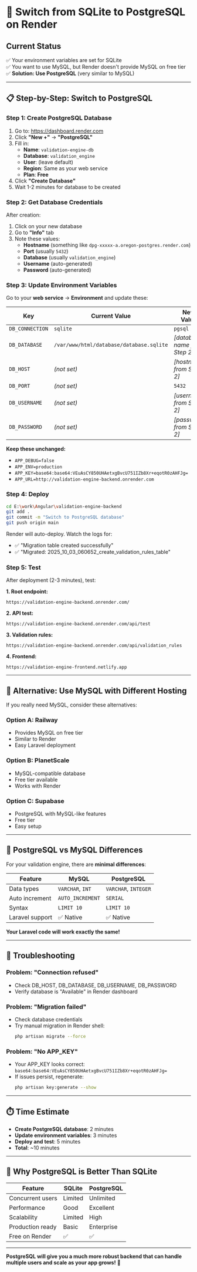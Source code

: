 # 🚀 Switch from SQLite to PostgreSQL on Render

## Current Status
✅ Your environment variables are set for SQLite  
✅ You want to use MySQL, but Render doesn't provide MySQL on free tier  
✅ **Solution: Use PostgreSQL** (very similar to MySQL)

---

## 📋 **Step-by-Step: Switch to PostgreSQL**

### **Step 1: Create PostgreSQL Database**

1. Go to: https://dashboard.render.com
2. Click **"New +"** → **"PostgreSQL"**
3. Fill in:
   - **Name**: `validation-engine-db`
   - **Database**: `validation_engine`
   - **User**: (leave default)
   - **Region**: Same as your web service
   - **Plan**: **Free**
4. Click **"Create Database"**
5. Wait 1-2 minutes for database to be created

### **Step 2: Get Database Credentials**

After creation:
1. Click on your new database
2. Go to **"Info"** tab
3. Note these values:
   - **Hostname** (something like `dpg-xxxxx-a.oregon-postgres.render.com`)
   - **Port** (usually `5432`)
   - **Database** (usually `validation_engine`)
   - **Username** (auto-generated)
   - **Password** (auto-generated)

### **Step 3: Update Environment Variables**

Go to your **web service** → **Environment** and update these:

| Key | Current Value | New Value |
|-----|---------------|-----------|
| `DB_CONNECTION` | `sqlite` | `pgsql` |
| `DB_DATABASE` | `/var/www/html/database/database.sqlite` | *[database name from Step 2]* |
| `DB_HOST` | *(not set)* | *[hostname from Step 2]* |
| `DB_PORT` | *(not set)* | `5432` |
| `DB_USERNAME` | *(not set)* | *[username from Step 2]* |
| `DB_PASSWORD` | *(not set)* | *[password from Step 2]* |

**Keep these unchanged:**
- `APP_DEBUG=false`
- `APP_ENV=production`
- `APP_KEY=base64:base64:VEuAsCY850UHAetxgBvcU751IZb8Xr+eqotR0zAHFJg=`
- `APP_URL=http://validation-engine-backend.onrender.com`

### **Step 4: Deploy**

```bash
cd E:\work\Angular\validation-engine-backend
git add .
git commit -m "Switch to PostgreSQL database"
git push origin main
```

Render will auto-deploy. Watch the logs for:
- ✅ "Migration table created successfully"
- ✅ "Migrated: 2025_10_03_060652_create_validation_rules_table"

### **Step 5: Test**

After deployment (2-3 minutes), test:

**1. Root endpoint:**
```
https://validation-engine-backend.onrender.com/
```

**2. API test:**
```
https://validation-engine-backend.onrender.com/api/test
```

**3. Validation rules:**
```
https://validation-engine-backend.onrender.com/api/validation_rules
```

**4. Frontend:**
```
https://validation-engine-frontend.netlify.app
```

---

## 🔄 **Alternative: Use MySQL with Different Hosting**

If you really need MySQL, consider these alternatives:

### **Option A: Railway**
- Provides MySQL on free tier
- Similar to Render
- Easy Laravel deployment

### **Option B: PlanetScale**
- MySQL-compatible database
- Free tier available
- Works with Render

### **Option C: Supabase**
- PostgreSQL with MySQL-like features
- Free tier
- Easy setup

---

## 🧪 **PostgreSQL vs MySQL Differences**

For your validation engine, there are **minimal differences**:

| Feature | MySQL | PostgreSQL |
|---------|-------|------------|
| Data types | `VARCHAR`, `INT` | `VARCHAR`, `INTEGER` |
| Auto increment | `AUTO_INCREMENT` | `SERIAL` |
| Syntax | `LIMIT 10` | `LIMIT 10` |
| Laravel support | ✅ Native | ✅ Native |

**Your Laravel code will work exactly the same!**

---

## 🐛 **Troubleshooting**

### **Problem: "Connection refused"**
- Check DB_HOST, DB_DATABASE, DB_USERNAME, DB_PASSWORD
- Verify database is "Available" in Render dashboard

### **Problem: "Migration failed"**
- Check database credentials
- Try manual migration in Render shell:
  ```bash
  php artisan migrate --force
  ```

### **Problem: "No APP_KEY"**
- Your APP_KEY looks correct: `base64:base64:VEuAsCY850UHAetxgBvcU751IZb8Xr+eqotR0zAHFJg=`
- If issues persist, regenerate:
  ```bash
  php artisan key:generate --show
  ```

---

## ⏱️ **Time Estimate**

- **Create PostgreSQL database**: 2 minutes
- **Update environment variables**: 3 minutes
- **Deploy and test**: 5 minutes
- **Total**: ~10 minutes

---

## 🎯 **Why PostgreSQL is Better Than SQLite**

| Feature | SQLite | PostgreSQL |
|---------|--------|------------|
| Concurrent users | Limited | Unlimited |
| Performance | Good | Excellent |
| Scalability | Limited | High |
| Production ready | Basic | Enterprise |
| Free on Render | ✅ | ✅ |

---

**PostgreSQL will give you a much more robust backend that can handle multiple users and scale as your app grows!** 🚀
